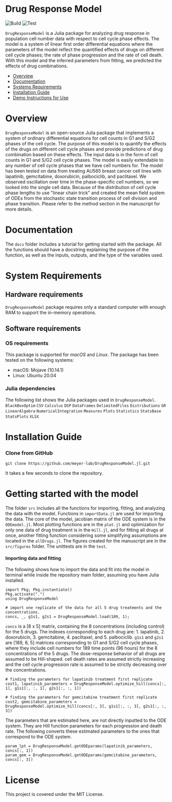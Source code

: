 # Drug Response Model

![Build](https://github.com/meyer-lab/DrugResponseModel.jl/workflows/Build/badge.svg)
![Test](https://github.com/meyer-lab/DrugResponseModel.jl/workflows/Test/badge.svg)

`DrugResponseModel` is a Julia package for analyzing drug response in population cell number data with respect to cell cycle phase effects. The model is a system of linear first order differential equations where the parameters of the model reflect the quantified effects of drugs on different cell cycle phases; the rate of phase progression and the rate of cell death. With this model and the inferred parameters from fitting, we predicted the effects of drug combinations.

- [Overview](#Overview)
- [Documentation](#Documentation)
- [Systems Requirements](#system-requirements)
- [Installation Guide](#Installation-Guide)
- [Demo Instructions for Use](#Demo)

# Overview

`DrugResponseModel` is an open-source Julia package that implements a system of ordinary differential equations for cell counts in G1 and S/G2 phases of the cell cycle. The purpose of this model is to quantify the effects of the drugs on different cell cycle phases and provide predictions of drug combination based on these effects. The input data is in the form of cell counts in G1 and S/G2 cell cycle phases. The model is easily extendable to any number of cell cycle phases that we have cell numbers for. The model has been tested on data from treating AU565 breast cancer cell lines with lapatinib, gemcitabine, doxorubicin, palbociclib, and paclitaxel. 
We observed oscillation over time in the phase-specific cell numbers, so we looked into the single cell data. Because of the distribution of cell cycle phase lengths to use "linear chain trick" and created the mean field system of ODEs from the stochastic state transition process of cell division and phase transition. Please refer to the method section in the manuscript for more details.

# Documentation
The `docs` folder includes a tutorial for getting started with the package. All the functions should have a docstring explaining the purpose of the function, as well as the inputs, outputs, and the type of the variables used.

# System Requirements
## Hardware requirements
`DrugResponseModel` package requires only a standard computer with enough RAM to support the in-memory operations.

## Software requirements

### OS requirements
This package is supported for *macOS* and *Linux*. The package has been tested on the following systems:
- macOS: Mojave (10.14.1)
- Linux: Ubuntu 20.04

### Julia dependencies
The following list shows the Julia packages used in `DrugResponseModel`.
`BlackBoxOptim`
`CSV`
`Calculus`
`DSP`
`DataFrames`
`DelimitedFiles`
`Distributions`
`GR`
`LinearAlgebra`
`NumericalIntegration`
`Measures`
`Plots`
`Statistics`
`StatsBase`
`StatsPlots`
`XLSX` 

# Installation Guide

### Clone from GitHub
```
git clone https://github.com/meyer-lab/DrugResponseModel.jl.git
```
It takes a few seconds to clone the repository.

# Getting started with the model

The folder `src` includes all the functions for importing, fitting, and analyzing the data with the model. Functions in `importData.jl` are used for importing the data. The core of the model, jacobian matrix of the ODE system is in the `ODEmodel.jl`. Most plotting functions are in the `plot.jl` and optimization for only one data of drug treatment is in the `Hill.jl`, and for fitting all drugs at once, another fitting function considering some simplifying assumptions are located in the `allDrugs.jl`.
The figures created for the manuscript are in the `src/figures` folder. The unittests are in the `test`.


#### Importing data and fitting

The following shows how to import the data and fit into the model in terminal while inside the repository main folder, assuming you have Julia installed.

```
import Pkg; Pkg.instantiate()
Pkg.activate(".")
using DrugResponseModel

# import one replicate of the data for all 5 drug treatments and the concentrations.
concs, _, g1s1, g2s1 = DrugResponseModel.load(189, 1);
```
`concs` is a [8 x 5] matrix, containing the 8 concentrations (including control) for the 5 drugs.
The indexes corresponding to each drug are: 1. lapatinib, 2. doxorubicin, 3. gemcitabine, 4. paclitaxel, and 5. palbociclib.
`g1s1` and `g2s1` are [189, 8, 5] matrices corresponding to G1 and S/G2 cell cycle phases, where they include cell numbers for 189 time points (96 hours) for the 8 concentrations of the 5 drugs.
The dose-response behavior of all drugs are assumed to be Hill-shaped. cell death rates are assumed strictly increasing and the cell cycle progression rate is assumed to be strictly decreasing over the concentrations.

```
# finding the parameters for lapatinib treatment first replicate
cost1, lapatinib_parameters = DrugResponseModel.optimize_hill(concs[:, 1], g1s1[:, :, 1], g2s1[:, :, 1])

# finding the parameters for gemcitabine treatment first replicate
cost2, gemcitabine_parameters = DrugResponseModel.optimize_hill(concs[:, 3], g1s1[:, :, 3], g2s1[:, :, 3])
```

The parameters that are estimated here, are not directly inputted to the ODE system. They are Hill function parameters for each progression and death rate. The following converts these estimated parameters to the ones that correspond to the ODE system.

```
param_lpt = DrugResponseModel.getODEparams(lapatinib_parameters, concs[:, 1])
param_gem = DrugResponseModel.getODEparams(gemcitabine_parameters, concs[:, 3])
```


# License
This project is covered under the MIT License.
